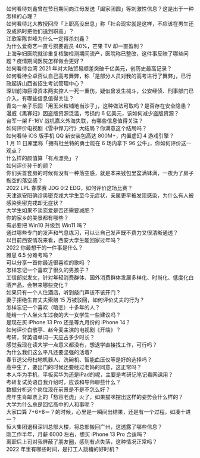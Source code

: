 如何看待刘鑫曾在节日期间向江母发送「阖家团圆」等刺激性信息？这是出于一种怎样的心理？  
如何看待北大教授回应「上职高没出息」称「社会现实就是这样，不应该在男生还没成熟时把他们送到职高」？  
江歌案陈世峰为什么一定得杀刘鑫？  
为什么爱奇艺一直亏损要裁员 40%，芒果 TV 却一直盈利？  
上海孕妇医院就诊重复核酸检测期间流产，医院称已整改，这件事反映了哪些问题？疫情期间医院怎样做会更好？  
如何看待台湾 2021 年对大陆贸易顺差突破千亿美元，创历史最高记录？  
如何看待仝卓否认自己高考舞弊，称「是部分人员对我的高考进行了舞弊」，已行政起诉山西省招生考试管理中心？  
深圳前海巨漳资本两实控人一死一重伤，疑似曾发生械斗，公安经侦、刑事部门已介入，有哪些信息值得关注？  
青岛一亲子乐园「用玉米粒铺地当沙子」，这种做法可取吗？是否存在安全隐患？  
漫威《黑寡妇》因盗版资源泛滥，亏损约 6 亿美元，该如何减少盗版资源？  
台军一架 F-16V 战机嘉义外海失联，有哪些信息值得关注？  
如何评价电视剧《雪中悍刀行》大结局？你满意这个结局吗？  
如何看待 iOS 版手机 QQ 新安装包高达 800M+，内置虚幻 4 游戏引擎？  
1 月 11 日库里称「拥有杜兰特的勇士能在 6 场内拿下 96 公牛」，你如何评价这一观点？  
什么样的颜值算「有点漂亮」？  
如何评价孙千的颜？  
你们买首套房的时候有没有一种落空感，就是本来钱包里盆满钵满，一夜为了房子掏空的落空感？  
2022 LPL 春季赛 JDG 0:2 EDG，如何评价这场比赛？  
天津返安阳确诊奥密克戎大学生至今无症状，亲属更早被发现感染，为什么有人被感染奥密克戎却无症状？  
大学生如果不谈恋爱是否还需要减肥？  
你的家乡的美景都有哪些？  
有必要把 Win10 升级到 Win11 吗？  
通过哪些专门的发声和气息练习，可以让自己发声既不费力又很清晰通透？  
以目前西安情况来看，西安大学生能回家过年吗？  
2022 你最想干的一件事是什么？  
雅思 6.5 分难考吗？  
可以分享一首你最近很喜欢的歌吗 ？  
怎样忘记一个喜欢了很久的男孩子？  
工信部拟发文，针对年轻消费群体、国外消费群体发展多样化、时尚化、低度化白酒产品，会带来哪些变化？  
如果只有一个人住酒店，听到敲门声该不该开门？  
妻子拒绝生育丈夫索赔 15 万被驳回，如何评价丈夫的行为？  
怎样忘记一个喜欢（暗恋）十多年的人？  
能给一个人坐火车过夜的大一女学生一些建议吗？  
是现在买 iPhone 13 Pro 还是等九月份的 iPhone 14？  
如何评价白敬亭、赵今麦主演的电视剧《开端》？  
考研，背英语单词一天应占多少时长？  
感觉我现在读大学一点意义都没有，想退学直接找工作，可行吗？  
为什么我们这么平凡还要坚强的活着?  
春节送父母扫地机器人、洗碗机、智能血压仪等是好的选择吗？  
高中生了，要出门的时候还要经过老妈的同意，这正常吗？  
本人华为手机，平板买华为还是iPad的呢，主要是考研记笔记看网课用？  
考研复试英语自我介绍时，应该和导师聊些什么？  
数据分析这个岗位现在前景是不是不怎么好？  
虎年生肖邮票上的「愁容老虎」火了，如果猫咪摆出这样的姿势会什么样的？  
大学为什么总是回忆高中的人和事呢？  
大家口算 7+6+8＝？的时候，心里是一瞬间出结果，还是有一个过程，如凑十进一？  
恒大集团退租深圳总部大楼，将总部搬回广州，这透露了哪些信息？  
刚工作半年，月薪 6000 左右，想买 iPhone 13 Pro 合适吗？  
离职后上司对我屏蔽了朋友圈，感到有点失落，这种情况正常吗？  
2022 年里有哪些时间，是打工人跳槽的好时机？  
